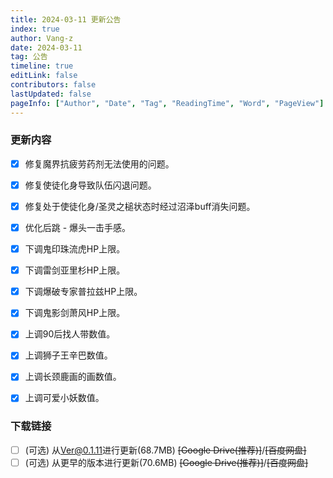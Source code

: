 ```yaml
---
title: 2024-03-11 更新公告
index: true
author: Vang-z
date: 2024-03-11
tag: 公告
timeline: true
editLink: false
contributors: false
lastUpdated: false
pageInfo: ["Author", "Date", "Tag", "ReadingTime", "Word", "PageView"]
---
```


### 更新内容
- [x] 修复<a>魔界抗疲劳药剂</a>无法使用的问题。
- [x] 修复<a>使徒化身</a>导致队伍闪退问题。
- [x] 修复处于<a>使徒化身/圣灵之槌</a>状态时经过沼泽buff消失问题。
- [x] 优化<a>后跳 - 爆头一击</a>手感。
- [x] 下调<a>鬼印珠流虎</a>HP上限。
- [x] 下调<a>雷剑亚里杉</a>HP上限。
- [x] 下调<a>爆破专家普拉兹</a>HP上限。
- [x] 下调<a>鬼影剑萧风</a>HP上限。
- [x] 上调<a>90后找人带</a>数值。
- [x] 上调<a>狮子王辛巴</a>数值。
- [x] 上调<a>长颈鹿画的画</a>数值。
- [x] 上调<a>可爱小妖</a>数值。


### 下载链接
- [ ] <a>(可选)</a> 从<a>Ver@0.1.11</a>进行更新(68.7MB) ~~<a>[Google Drive(推荐)]</a>~~/~~<a>[百度网盘]</a>~~
- [ ] <a>(可选)</a> 从<a>更早的版本</a>进行更新(70.6MB) ~~<a>[Google Drive(推荐)]</a>~~/~~<a>[百度网盘]</a>~~
